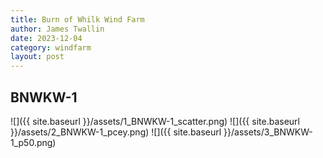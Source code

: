 ```yaml
---
title: Burn of Whilk Wind Farm
author: James Twallin
date: 2023-12-04
category: windfarm
layout: post
---
```

BNWKW-1
-------------
![]({{ site.baseurl }}/assets/1_BNWKW-1_scatter.png)
![]({{ site.baseurl }}/assets/2_BNWKW-1_pcey.png)
![]({{ site.baseurl }}/assets/3_BNWKW-1_p50.png)

